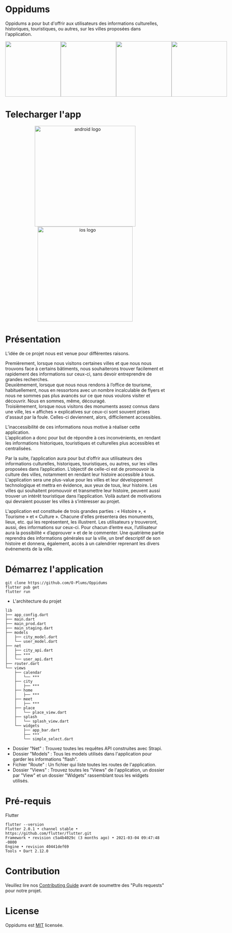 # Oppidums

Oppidums a pour but d'offrir aux utilisateurs des informations culturelles, historiques, touristiques, ou autres, sur les villes proposées dans l'application.

<div style='display:flex;flex-direction:row'>
<img src="https://github.com/O-Plums/Oppidums/blob/main/repo_images/screenshot1.png" width="175" height="auto" />
<img src="https://github.com/O-Plums/Oppidums/blob/main/repo_images/screenshot2.png" width="175" height="auto" />
<img src="https://github.com/O-Plums/Oppidums/blob/main/repo_images/screenshot3.png" width="175" height="auto" />
<img src="https://github.com/O-Plums/Oppidums/blob/main/repo_images/screenshot4.png" width="175" height="auto" />
</div>

# Telecharger l'app
<p align="center">
  <a href="https://play.google.com/store/apps/details?id=com.oppidums.app">
    <img src="https://github.com/O-Plums/Oppidums/blob/main/repo_images/playstore.png" width="318px" alt="android logo" />
  </a>
     <a href="https://apps.apple.com/us/app/oppidums/id1574072581">
    <img src="https://github.com/O-Plums/Oppidums/blob/main/repo_images/appstore.png" width="300px" alt="ios logo" />
  </a>
</p>


# Présentation

L’idée de ce projet nous est venue pour différentes raisons. 

Premièrement, lorsque nous visitons certaines villes et que nous nous trouvons face à certains bâtiments, nous souhaiterons trouver facilement et rapidement des informations sur ceux-ci, sans devoir entreprendre de grandes recherches. \
Deuxièmement, lorsque que nous nous rendons à l’office de tourisme, habituellement, nous en ressortons avec un nombre incalculable de flyers et nous ne sommes pas plus avancés sur ce que nous voulons visiter et découvrir. Nous en sommes, même, découragé. \
Troisièmement, lorsque nous visitons des monuments assez connus dans une ville, les « affiches » explicatives sur ceux-ci sont souvent prises d'assaut par la foule. Celles-ci deviennent, alors, difficilement accessibles. 

L’inaccessibilité de ces informations nous motive à réaliser cette application. \
L’application a donc pour but de répondre à ces inconvénients, en rendant les informations historiques, touristiques et culturelles plus accessibles et centralisées.

Par la suite, l’application aura pour but d’offrir aux utilisateurs des informations culturelles, historiques, touristiques, ou autres, sur les villes proposées dans l’application. L’objectif de celle-ci est de promouvoir la culture des villes, notamment en rendant leur histoire accessible à tous. L'application sera une plus-value pour les villes et leur développement technologique et mettra en évidence, aux yeux de tous, leur histoire. Les villes qui souhaitent promouvoir et transmettre leur histoire, peuvent aussi trouver un intérêt touristique dans l’application. Voilà autant de motivations qui devraient pousser les villes à s’intéresser au projet. 

L'application est constituée de trois grandes parties : « Histoire », « Tourisme » et « Culture ». Chacune d'elles présentera des monuments, lieux, etc. qui les représentent, les illustrent. Les utilisateurs y trouveront, aussi, des informations sur ceux-ci. Pour chacun d’entre eux, l’utilisateur aura la possibilité « d’approuver » et de le commenter. Une quatrième partie reprendra des informations générales sur la ville, un bref descriptif de son histoire et donnera, également, accès à un calendrier reprenant les divers événements de la ville.

# Démarrez l'application

```
git clone https://github.com/O-Plums/Oppidums
flutter pub get
flutter run
```
* L'architecture du projet
```
lib
├── app_config.dart 
├── main.dart
├── main_prod.dart
├── main_staging.dart
├── models
│   ├── city_model.dart
│   └── user_model.dart
├── net 
│   ├── city_api.dart
│   ├── ***
│   └── user_api.dart
├── router.dart
└── views
    ├── calendar
    │   └── ***
    ├── city
    │   ├── ***
    ├── home
    │   ├── ***
    ├── meet
    │   ├── ***
    ├── place
    │   └── place_view.dart
    ├── splash
    │   └── splash_view.dart
    └── widgets
        ├── app_bar.dart
        ├── ***
        └── simple_select.dart
```
* Dossier "Net" : Trouvez toutes les requêtes API construites avec Strapi.
* Dossier "Models" : Tous les models utilisés dans l'application pour garder les informations "flash".
* Fichier "Route" : Un fichier qui liste toutes les routes de l'application.
* Dossier "Views" : Trouvez toutes les "Views" de l'application, un dossier par "View" et un dossier "Widgets" rassemblant tous les widgets utilisés.

# Pré-requis

Flutter
```
flutter --version
Flutter 2.0.1 • channel stable • https://github.com/flutter/flutter.git
Framework • revision c5a4b4029c (3 months ago) • 2021-03-04 09:47:48 -0800
Engine • revision 40441def69
Tools • Dart 2.12.0
```

# Contribution

Veuillez lire nos [Contributing Guide](https://github.com/O-Plums/Oppidums/blob/main/CONTRIBUTING.md) avant de soumettre des "Pulls requests" pour notre projet.

# License

Oppidums est [MIT](https://github.com/O-Plums/Oppidums/blob/main/LICENSE) licensée.
